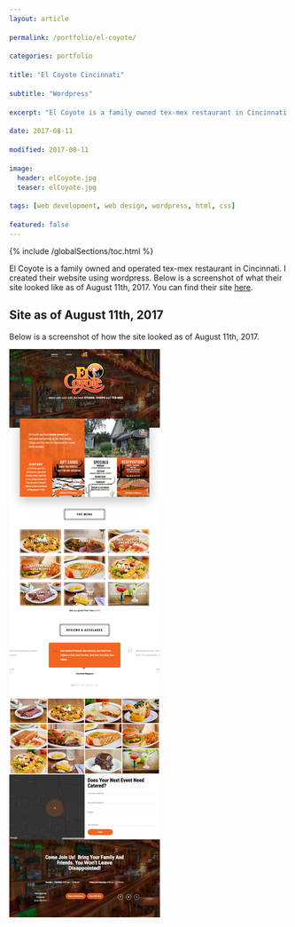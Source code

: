 ```yaml
---
layout: article

permalink: /portfolio/el-coyote/

categories: portfolio

title: "El Coyote Cincinnati"

subtitle: "Wordpress"

excerpt: "El Coyote is a family owned tex-mex restaurant in Cincinnati. I created their site using wordpress."

date: 2017-08-11

modified: 2017-08-11

image: 
  header: elCoyote.jpg
  teaser: elCoyote.jpg
  
tags: [web development, web design, wordpress, html, css]

featured: false
---
```

{% include /globalSections/toc.html %}

El Coyote is a family owned and operated tex-mex restaurant in Cincinnati. I created their website using wordpress. Below is a screenshot of what their site looked like as of August 11th, 2017. You can find their site <a class="fancyLink" href="http://elcoyotecincy.com/" target="_blank">here</a>.

## Site as of August 11th, 2017

Below is a screenshot of how the site looked as of August 11th, 2017.

<div class="scroll-box">
    <img src="/images/post-el-coyote/elCoyote.jpg">
</div>
